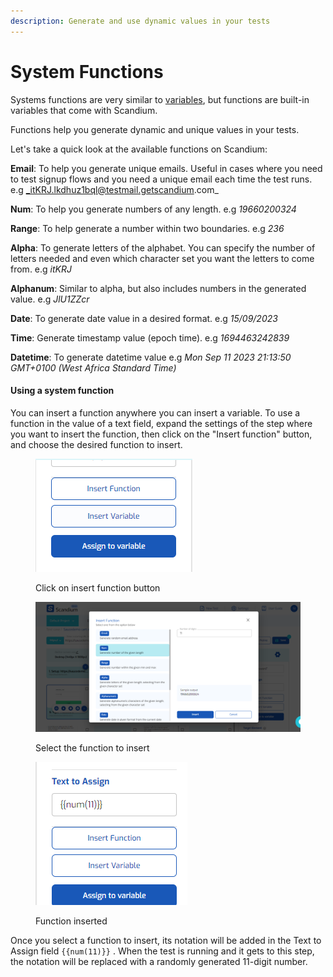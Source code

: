 ```yaml
---
description: Generate and use dynamic values in your tests
---
```


# System Functions

Systems functions are very similar to [variables](variables.md), but functions are built-in variables that come with Scandium.

Functions help you generate dynamic and unique values in your tests.

Let's take a quick look at the available functions on Scandium:

**Email**: To help you generate unique emails. Useful in cases where you need to test signup flows and you need a unique email each time the test runs. e.g _itKRJ.lkdhuz1bql@testmail.getscandium.com_

**Num**: To help you generate numbers of any length. e.g _19660200324_

**Range**: To help generate a number within two boundaries. e.g _236_

**Alpha**: To generate letters of the alphabet. You can specify the number of letters needed and even which character set you want the letters to come from. e.g _itKRJ_

**Alphanum**: Similar to alpha, but also includes numbers in the generated value. e.g _JlU1ZZcr_

**Date**: To generate date value in a desired format. e.g _15/09/2023_

**Time**: Generate timestamp value (epoch time). e.g _1694463242839_

**Datetime**: To generate datetime value e.g _Mon Sep 11 2023 21:13:50 GMT+0100 (West Africa Standard Time)_

#### Using a system function

You can insert a function anywhere you can insert a variable. To use a function in the value of a text field, expand the settings of the step where you want to insert the function, then click on the "Insert function" button, and choose the desired function to insert.

<figure><img src=".gitbook/assets/image (8).png" alt=""><figcaption><p>Click on insert function button</p></figcaption></figure>

<figure><img src=".gitbook/assets/image (9).png" alt=""><figcaption><p>Select the function to insert</p></figcaption></figure>

<figure><img src=".gitbook/assets/image (10).png" alt=""><figcaption><p>Function inserted</p></figcaption></figure>

Once you select a function to insert, its notation will be added in the Text to Assign field `{{num(11)}}` . When the test is running and it gets to this step, the notation will be replaced with a randomly generated 11-digit number.

